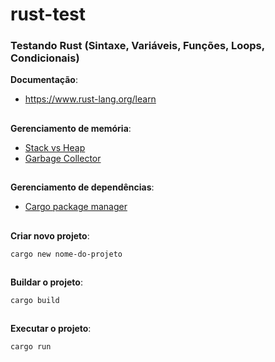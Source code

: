 # rust-test
### Testando Rust (Sintaxe, Variáveis, Funções, Loops, Condicionais)

**Documentação**:
- https://www.rust-lang.org/learn

##

**Gerenciamento de memória**:
- [Stack vs Heap](https://www.youtube.com/watch?v=7kJwVQGJCbw)
- [Garbage Collector](https://www.youtube.com/watch?v=SZqp3_Mw9zk)

##

**Gerenciamento de dependências**:
- [Cargo package manager](https://doc.rust-lang.org/cargo/index.html)

##

**Criar novo projeto**:
```
cargo new nome-do-projeto
```

##

**Buildar o projeto**:
```
cargo build
```

##

**Executar o projeto**:
```
cargo run
```